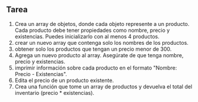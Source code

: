  ## Tarea
 1. Crea un array de objetos, donde cada objeto represente a un producto.
    Cada producto debe tener propiedades como nombre, precio y existencias.
    Puedes inicializarlo con al menos 4 productos.
 2. crear un nuevo array que contenga solo los nombres de los productos.
 3. obtener solo los productos que tengan un precio menor de 300.
 4. Agrega un nuevo producto al array. Asegúrate de que tenga nombre, precio y existencias.
 5. imprimir información sobre cada producto en el formato "Nombre: Precio - Existencias".
 6. Edita el precio de un producto existente.
 7. Crea una función que tome un array de productos y devuelva el total del inventario (precio * existencias).
